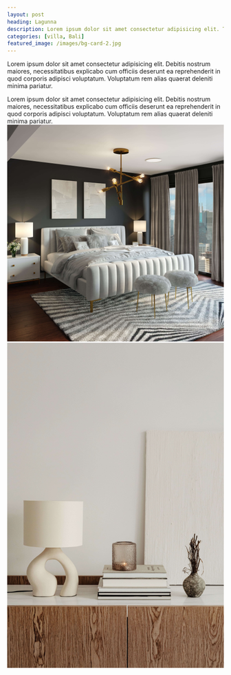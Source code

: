 ```yaml
---
layout: post
heading: Lagunna 
description: Lorem ipsum dolor sit amet consectetur adipisicing elit. Tempora magnam numquam eveniet expedita provident.
categories: [villa, Bali]
featured_image: /images/bg-card-2.jpg     
---
```


Lorem ipsum dolor sit amet consectetur adipisicing elit. Debitis nostrum maiores, necessitatibus explicabo cum officiis deserunt ea reprehenderit in quod corporis adipisci voluptatum. Voluptatum rem alias quaerat deleniti minima pariatur.

Lorem ipsum dolor sit amet consectetur adipisicing elit. Debitis nostrum maiores, necessitatibus explicabo cum officiis deserunt ea reprehenderit in quod corporis adipisci voluptatum. Voluptatum rem alias quaerat deleniti minima pariatur.
<img src="/images/bg-card4.jpg" class="one-half-image"><img src="/images/bg-light.jpg" class="one-half-image">